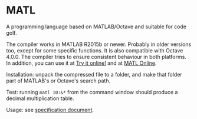 # MATL
A programming language based on MATLAB/Octave and suitable for code golf.

The compiler works in MATLAB R2015b or newer. Probably in older versions too, except for some specific functions. It is also compatible with Octave 4.0.0. The compiler tries to ensure consistent behaviour in both platforms. In addition, you can use it at [Try it online!](https://tio.run/#matl) and at [MATL Online](https://matl.io/).

Installation: unpack the compressed file to a folder, and make that folder part of MATLAB's or Octave's search path.

Test: running `matl 10:&*` from the command window should produce a decimal multiplication table.

Usage: see [specification document](https://github.com/lmendo/MATL/blob/master/spec/MATL_spec.pdf).

